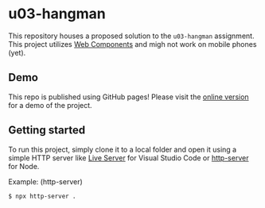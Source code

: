 # u03-hangman

This repository houses a proposed solution to the `u03-hangman` assignment. This project utilizes [Web Components](https://developer.mozilla.org/en-US/docs/Web/Web_Components) and migh not work on mobile phones (yet).

## Demo

This repo is published using GitHub pages! Please visit the [online version](https://skysails.github.io/hangman/) for a demo of the project.

## Getting started

To run this project, simply clone it to a local folder and open it using a simple HTTP server like [Live Server](https://marketplace.visualstudio.com/items?itemName=ritwickdey.LiveServer) for Visual Studio Code or [http-server](https://www.npmjs.com/package/http-server) for Node.

Example: (http-server)

```bash
$ npx http-server .
```
